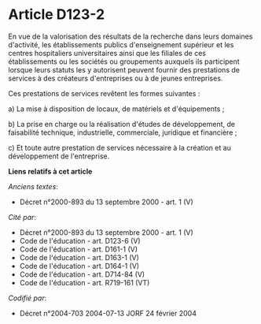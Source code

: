 # Article D123-2

En vue de la valorisation des résultats de la recherche dans leurs domaines d'activité, les établissements publics
d'enseignement supérieur et les centres hospitaliers universitaires ainsi que les filiales de ces établissements ou les
sociétés ou groupements auxquels ils participent lorsque leurs statuts les y autorisent peuvent fournir des prestations de
services à des créateurs d'entreprises ou à de jeunes entreprises.

Ces prestations de services revêtent les formes suivantes :

a) La mise à disposition de locaux, de matériels et d'équipements ;

b) La prise en charge ou la réalisation d'études de développement, de faisabilité technique, industrielle, commerciale,
juridique et financière ;

c) Et toute autre prestation de services nécessaire à la création et au développement de l'entreprise.

**Liens relatifs à cet article**

_Anciens textes_:

  - Décret n°2000-893 du 13 septembre 2000 - art. 1 (V)

_Cité par_:

  - Décret n°2000-893 du 13 septembre 2000 - art. 1 (V)
  - Code de l'éducation - art. D123-6 (V)
  - Code de l'éducation - art. D161-1 (V)
  - Code de l'éducation - art. D163-1 (V)
  - Code de l'éducation - art. D164-1 (V)
  - Code de l'éducation - art. D714-84 (V)
  - Code de l'éducation - art. R719-161 (VT)

_Codifié par_:

  - Décret n°2004-703 2004-07-13 JORF 24 février 2004
